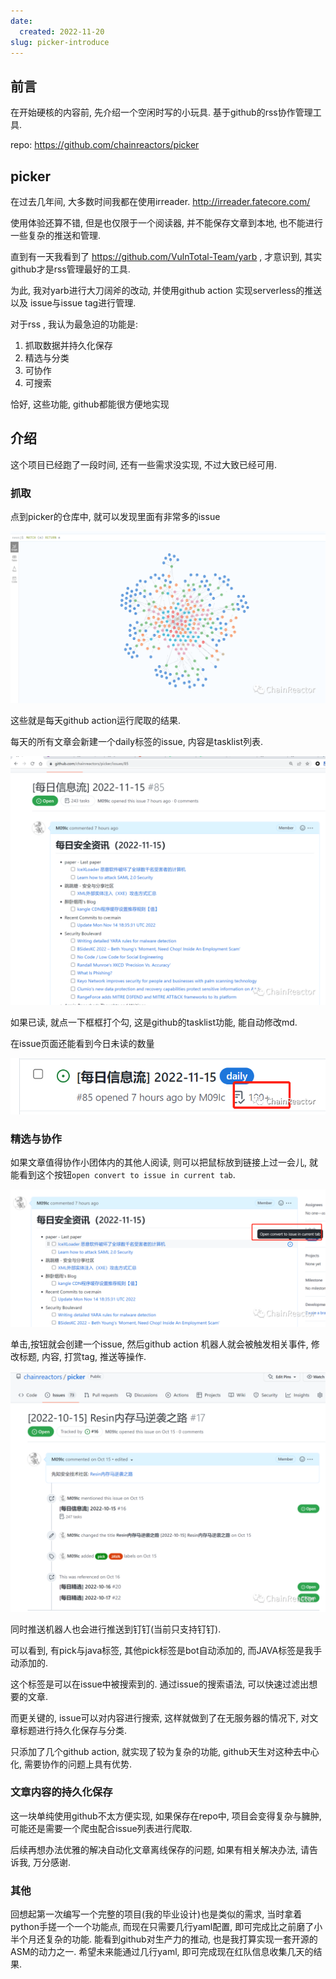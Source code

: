 ```yaml
---
date:
  created: 2022-11-20
slug: picker-introduce
---
```


## 前言

在开始硬核的内容前, 先介绍一个空闲时写的小玩具. 基于github的rss协作管理工具.

repo: https://github.com/chainreactors/picker

## picker

在过去几年间, 大多数时间我都在使用irreader. http://irreader.fatecore.com/

使用体验还算不错, 但是也仅限于一个阅读器, 并不能保存文章到本地, 也不能进行一些复杂的推送和管理.

直到有一天我看到了 https://github.com/VulnTotal-Team/yarb , 才意识到, 其实github才是rss管理最好的工具.

为此, 我对yarb进行大刀阔斧的改动, 并使用github action 实现serverless的推送以及 issue与issue tag进行管理.

<!-- more -->

对于rss , 我认为最急迫的功能是:

1. 抓取数据并持久化保存
2. 精选与分类
3. 可协作
4. 可搜索

恰好, 这些功能, github都能很方便地实现

## 介绍

这个项目已经跑了一段时间, 还有一些需求没实现, 不过大致已经可用.

### 抓取

点到picker的仓库中, 就可以发现里面有非常多的issue

![](assets/640.png)

这些就是每天github action运行爬取的结果.

每天的所有文章会新建一个daily标签的issue, 内容是tasklist列表.

![](assets/640-1721543906845-7.png)

如果已读, 就点一下框框打个勾, 这是github的tasklist功能, 能自动修改md.

在issue页面还能看到今日未读的数量

![](assets/640-1721543906845-8.png)

### 精选与协作

如果文章值得协作小团体内的其他人阅读, 则可以把鼠标放到链接上过一会儿, 就能看到这个按钮`open convert to issue in current tab`.

![](assets/640-1721543906845-9.png)

单击,按钮就会创建一个issue,  然后github action 机器人就会被触发相关事件, 修改标题, 内容, 打赏tag, 推送等操作.



![](assets/640-1721543906845-10.png)



同时推送机器人也会进行推送到钉钉(当前只支持钉钉).



可以看到, 有pick与java标签,  其他pick标签是bot自动添加的, 而JAVA标签是我手动添加的.

这个标签是可以在issue中被搜索到的. 通过issue的搜索语法, 可以快速过滤出想要的文章.

而更关键的, issue可以对内容进行搜索, 这样就做到了在无服务器的情况下, 对文章标题进行持久化保存与分类.



只添加了几个github action, 就实现了较为复杂的功能, github天生对这种去中心化, 需要协作的问题上具有优势.

### 文章内容的持久化保存

这一块单纯使用github不太方便实现, 如果保存在repo中, 项目会变得复杂与臃肿, 可能还是需要一个爬虫配合issue列表进行爬取.

后续再想办法优雅的解决自动化文章离线保存的问题, 如果有相关解决办法, 请告诉我, 万分感谢.

### 其他

回想起第一次编写一个完整的项目(我的毕业设计)也是类似的需求, 当时拿着python手搓一个一个功能点, 而现在只需要几行yaml配置, 即可完成比之前磨了小半个月还复杂的功能. 能看到github对生产力的推动, 也是我打算实现一套开源的ASM的动力之一. 希望未来能通过几行yaml, 即可完成现在红队信息收集几天的结果.
